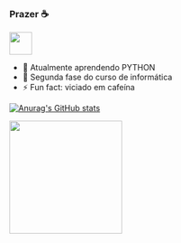 ### Prazer ☕
 <img src="https://cdn.jsdelivr.net/gh/devicons/devicon/icons/python/python-original.svg" width="40" height="40"/>

- 🌱 Atualmente aprendendo PYTHON
- 🤔  Segunda fase do curso de informática
- ⚡ Fun fact: viciado em cafeína
  
[![Anurag's GitHub stats](https://github-readme-stats.vercel.app/api?username=erikfreitas0&theme=tokyonight)](https://github.com/anuraghazra/github-readme-stats)

<img src="https://github.com/erikfreitas0/erikfreitas0/assets/133702197/6119e0b6-b8fa-468c-9977-29bd84f4274a" width="200" height="200"/>

